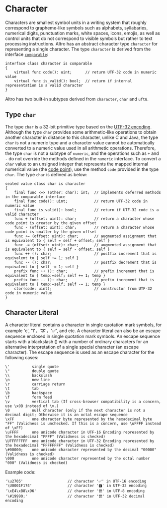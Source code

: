 # Character

Characters are smallest symbol units in a writing system that roughly correspond to grapheme-like symbols such as alphabets, syllabaries, numerical digits, punctuation marks, white spaces, icons, emojis, as well as control units that do not correspond to visible symbols but rather to text processing instructions. Altro has an abstract character type `character` for representing a single character. The type `character` is derived from the interface [`comparable`](TypeComparable.md):
```altro
interface class character is comparable
{
    virtual func code(): uint;      // return UTF-32 code in numeric value
    virtual func is_valid(): bool;  // return if internal representation is a valid character
}
```
Altro has two built-in subtypes derived from `character`, `char` and `uft8`.

## Type `char`

The type `char` is a 32-bit primitive type based on the [UTF-32 encoding](https://en.wikipedia.org/wiki/UTF-32). Although the type `char` provides some arithmetic-like operations to obtain another character in distance to this character, unlike C and Java, the type `char` is not a numeric type and a character value cannot be automatically converted to a numeric value used in all arithmetic operations. Therefore, the type `char` is not a subtype of `numeric`, and the operations such as `+` and `-` do not override the methods defined in the `numeric` interface. To convert a `char` value to an unsigned integer that represents the mapped internal numerical value (the [code point](https://en.wikipedia.org/wiki/Code_point)), use the method `code` provided in the type `char`. The type `char` is defined as below:
```altro
sealed value class char is character
{
    final func <=> (other: char): int;  // implements deferred methods in the comparable interface
    final func code(): uint;            // return UTF-32 code in numeric value
    final func is_valid(): bool;        // return if UTF-32 code is a valid character
    func + (offset: uint): char;        // return a character whose code point is greater by the given offset
    func - (offset: uint): char;        // return a character whose code point is smaller by the given offset
    func += (offset: uint): char;       // augmented assignment that is equivalent to { self = self + offset; self }
    func -= (offset: uint): char;       // augmented assignment that is equivalent to { self = self - offset; self }
    func ++ (): char;                   // postfix increment that is equivalent to { self += 1; self }
    func -- (): char;                   // postfix decrement that is equivalent to { self -= 1; self }
    prefix func ++ (): char;            // prefix increment that is equivalent to { temp:=self; self += 1; temp }
    prefix func -- (): char;            // prefix increment that is equivalent to { temp:=self; self -= 1; temp }
    ctor(code: uint);                   // constructor from UTF-32 code in numeric value
}
```

## Character Literal

A character literal contains a character in single quotation mark symbols, for example 'c', '1'，'字'，'✅', and etc. A character literal can also be an escape sequence enclosed in single quotation mark symbols. An escape sequence starts with a blackslash (\) with a number of ordinary characters for an alternative interpretation of a single special character (an escape character). The escape sequence is used as an escape character for the following cases:
```altscript
\'          single quote
\"          double quote
\\          backslash
\n          new line
\r          carriage return
\t          tab
\b          backspace
\f          form feed
\v          vertical tab (If cross-browser compatibility is a concern, use \x0B instead of \v.)
\0          null character (only if the next character is not a decimal digit; Otherwise it is an octal escape sequence
\xFF        one character byte represented by the hexadecimal byte "FF" (Validness is unchecked. If this is a concern, use \uFFFF instead of \xFF)
\uFFFF      one unicode character in UTF-16 Encoding represented by the hexadecimal "FFFF" (Validness is checked)
\UFFFFFFFF  one unicode character in UTF-32 Encoding represented by the hexadecimal "FFFFFFFF" (Validness is checked)
\#00000;    one unicode character represented by the decimal "00000" (Validness is checked)
\000        one unicode character represented by the octal number "000" (Validness is checked)
```
Example code:
```altscript
'\u2705'                    // character '✅' in UTF-16 encoding
'\U0001F174'                // character '🅴' in UTF-32 encoding
'\xE4\xB8\x96'              // character '世' in UTF-8 encoding
'\#19990;'                  // character '世' in UTF-32 decimal encoding
```


